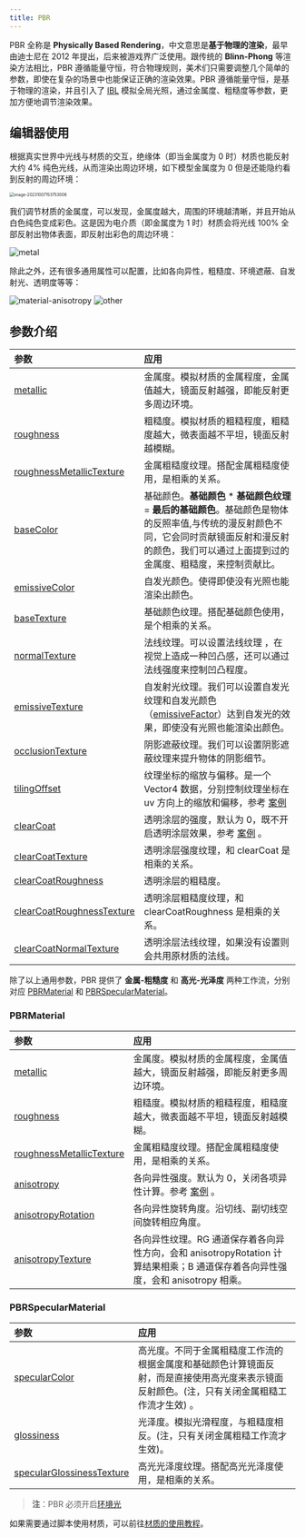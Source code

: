 ```yaml
---
title: PBR
---
```


PBR 全称是 **Physically Based Rendering**，中文意思是**基于物理的渲染**，最早由迪士尼在 2012 年提出，后来被游戏界广泛使用。跟传统的 **Blinn-Phong** 等渲染方法相比，PBR 遵循能量守恒，符合物理规则，美术们只需要调整几个简单的参数，即使在复杂的场景中也能保证正确的渲染效果。PBR 遵循能量守恒，是基于物理的渲染，并且引入了 [IBL](/docs/graphics-light-ambient) 模拟全局光照，通过金属度、粗糙度等参数，更加方便地调节渲染效果。

<playground src="pbr-base.ts"></playground>

## 编辑器使用

根据真实世界中光线与材质的交互，绝缘体（即当金属度为 0 时）材质也能反射大约 4% 纯色光线，从而渲染出周边环境，如下模型金属度为 0 但是还能隐约看到反射的周边环境：

<img src="https://gw.alipayobjects.com/zos/OasisHub/1017d75b-03a3-4c06-8971-524544373429/image-20231007153753006.png" alt="image-20231007153753006" style="zoom:50%;" />

我们调节材质的金属度，可以发现，金属度越大，周围的环境越清晰，并且开始从白色纯色变成彩色。这是因为电介质（即金属度为 1 时）材质会将光线 100% 全部反射出物体表面，即反射出彩色的周边环境：

<img src="https://gw.alipayobjects.com/zos/OasisHub/711f8b97-247c-465e-8cf2-4896b0c78534/metal.gif" alt="metal" style="zoom:100%;" />

除此之外，还有很多通用属性可以配置，比如各向异性，粗糙度、环境遮蔽、自发射光、透明度等等：

<img src="https://gw.alipayobjects.com/zos/OasisHub/2c8dde75-9557-41db-a1d0-6ca9352530e4/material-anisotropy.gif" alt="material-anisotropy" style="zoom:100%;" />

<img src="https://gw.alipayobjects.com/zos/OasisHub/4806589e-386f-404a-82e5-d273e98b707d/other.gif" alt="other" style="zoom:100%;" />

## 参数介绍

| 参数 | 应用 |
| :-- | :-- |
| [metallic](/apis/core/#PBRMaterial-metallic) | 金属度。模拟材质的金属程度，金属值越大，镜面反射越强，即能反射更多周边环境。 |
| [roughness](/apis/core/#PBRMaterial-roughness) | 粗糙度。模拟材质的粗糙程度，粗糙度越大，微表面越不平坦，镜面反射越模糊。 |
| [roughnessMetallicTexture](/apis/core/#PBRMaterial-roughnessMetallicTexture) | 金属粗糙度纹理。搭配金属粗糙度使用，是相乘的关系。 |
| [baseColor](/apis/core/#PBRBaseMaterial-baseColor) | 基础颜色。**基础颜色** \* **基础颜色纹理** = **最后的基础颜色**。基础颜色是物体的反照率值,与传统的漫反射颜色不同，它会同时贡献镜面反射和漫反射的颜色，我们可以通过上面提到过的金属度、粗糙度，来控制贡献比。 |
| [emissiveColor](/apis/core/#PBRBaseMaterial-emissiveColor) | 自发光颜色。使得即使没有光照也能渲染出颜色。 |
| [baseTexture](/apis/core/#PBRBaseMaterial-baseTexture) | 基础颜色纹理。搭配基础颜色使用，是个相乘的关系。 |
| [normalTexture](/apis/core/#PBRBaseMaterial-normalTexture) | 法线纹理。可以设置法线纹理 ，在视觉上造成一种凹凸感，还可以通过法线强度来控制凹凸程度。 |
| [emissiveTexture](/apis/core/#PBRBaseMaterial-emissiveTexture) | 自发射光纹理。我们可以设置自发光纹理和自发光颜色（[emissiveFactor](/apis/core/#PBRBaseMaterial-emissiveTexture)）达到自发光的效果，即使没有光照也能渲染出颜色。 |
| [occlusionTexture](/apis/core/#PBRBaseMaterial-occlusionTexture) | 阴影遮蔽纹理。我们可以设置阴影遮蔽纹理来提升物体的阴影细节。 |
| [tilingOffset](/apis/core/#PBRBaseMaterial-tilingOffset) | 纹理坐标的缩放与偏移。是一个 Vector4 数据，分别控制纹理坐标在 uv 方向上的缩放和偏移，参考 [案例](${examples}tiling-offset) |
| [clearCoat](/apis/core/#PBRBaseMaterial-clearCoat) | 透明涂层的强度，默认为 0，既不开启透明涂层效果，参考 [案例](${examples}pbr-clearcoat) 。 |
| [clearCoatTexture](/apis/core/#PBRBaseMaterial-clearCoatTexture) | 透明涂层强度纹理，和 clearCoat 是相乘的关系。 |
| [clearCoatRoughness](/apis/core/#PBRBaseMaterial-clearCoatRoughness) | 透明涂层的粗糙度。 |
| [clearCoatRoughnessTexture](/apis/core/#PBRBaseMaterial-clearCoatRoughnessTexture) | 透明涂层粗糙度纹理，和 clearCoatRoughness 是相乘的关系。 |
| [clearCoatNormalTexture](/apis/core/#PBRBaseMaterial-clearCoatNormalTexture) | 透明涂层法线纹理，如果没有设置则会共用原材质的法线。 |

除了以上通用参数，PBR 提供了 **金属-粗糙度** 和 **高光-光泽度** 两种工作流，分别对应 [PBRMaterial](/apis/core/#PBRMaterial) 和 [PBRSpecularMaterial](/apis/core/#PBRSpecularMaterial)。

### PBRMaterial

| 参数 | 应用 |
| :-- | :-- |
| [metallic](/apis/core/#PBRMaterial-metallic) | 金属度。模拟材质的金属程度，金属值越大，镜面反射越强，即能反射更多周边环境。 |
| [roughness](/apis/core/#PBRMaterial-roughness) | 粗糙度。模拟材质的粗糙程度，粗糙度越大，微表面越不平坦，镜面反射越模糊。 |
| [roughnessMetallicTexture](/apis/core/#PBRMaterial-roughnessMetallicTexture) | 金属粗糙度纹理。搭配金属粗糙度使用，是相乘的关系。 |
| [anisotropy](/apis/core/#PBRMaterial-anisotropy) | 各向异性强度。默认为 0，关闭各项异性计算。参考 [案例](${examples}pbr-anisotropy) 。 |
| [anisotropyRotation](/apis/core/#PBRMaterial-anisotropyRotation) | 各向异性旋转角度。沿切线、副切线空间旋转相应角度。 |
| [anisotropyTexture](/apis/core/#PBRMaterial-anisotropyTexture) | 各向异性纹理。RG 通道保存着各向异性方向，会和 anisotropyRotation 计算结果相乘；B 通道保存着各向异性强度，会和 anisotropy 相乘。 |

### PBRSpecularMaterial

| 参数 | 应用 |
| :-- | :-- |
| [specularColor](/apis/core/#PBRMaterial-specularColor) | 高光度。不同于金属粗糙度工作流的根据金属度和基础颜色计算镜面反射，而是直接使用高光度来表示镜面反射颜色。(注，只有关闭金属粗糙工作流才生效) 。|
| [glossiness](/apis/core/#PBRMaterial-glossiness) | 光泽度。模拟光滑程度，与粗糙度相反。(注，只有关闭金属粗糙工作流才生效)。 |
| [specularGlossinessTexture](/apis/core/#PBRMaterial-specularGlossinessTexture) | 高光光泽度纹理。搭配高光光泽度使用，是相乘的关系。 |

> **注**：PBR 必须开启[环境光](/docs/graphics-light-ambient)

如果需要通过脚本使用材质，可以前往[材质的使用教程](/docs/graphics-material-script)。
